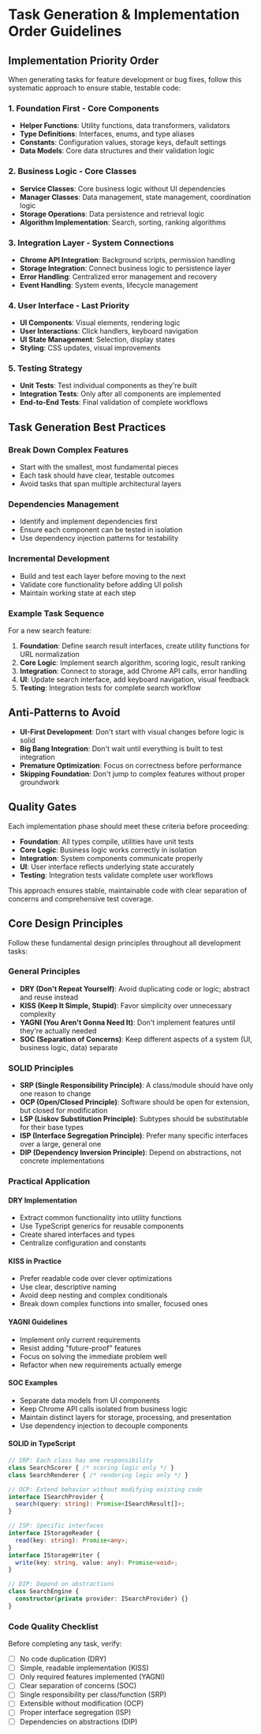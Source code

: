 # Task Generation & Implementation Order Guidelines

## Implementation Priority Order

When generating tasks for feature development or bug fixes, follow this systematic approach to ensure stable, testable code:

### 1. Foundation First - Core Components
- **Helper Functions**: Utility functions, data transformers, validators
- **Type Definitions**: Interfaces, enums, and type aliases
- **Constants**: Configuration values, storage keys, default settings
- **Data Models**: Core data structures and their validation logic

### 2. Business Logic - Core Classes
- **Service Classes**: Core business logic without UI dependencies
- **Manager Classes**: Data management, state management, coordination logic
- **Storage Operations**: Data persistence and retrieval logic
- **Algorithm Implementation**: Search, sorting, ranking algorithms

### 3. Integration Layer - System Connections
- **Chrome API Integration**: Background scripts, permission handling
- **Storage Integration**: Connect business logic to persistence layer
- **Error Handling**: Centralized error management and recovery
- **Event Handling**: System events, lifecycle management

### 4. User Interface - Last Priority
- **UI Components**: Visual elements, rendering logic
- **User Interactions**: Click handlers, keyboard navigation
- **UI State Management**: Selection, display states
- **Styling**: CSS updates, visual improvements

### 5. Testing Strategy
- **Unit Tests**: Test individual components as they're built
- **Integration Tests**: Only after all components are implemented
- **End-to-End Tests**: Final validation of complete workflows

## Task Generation Best Practices

### Break Down Complex Features
- Start with the smallest, most fundamental pieces
- Each task should have clear, testable outcomes
- Avoid tasks that span multiple architectural layers

### Dependencies Management
- Identify and implement dependencies first
- Ensure each component can be tested in isolation
- Use dependency injection patterns for testability

### Incremental Development
- Build and test each layer before moving to the next
- Validate core functionality before adding UI polish
- Maintain working state at each step

### Example Task Sequence

For a new search feature:

1. **Foundation**: Define search result interfaces, create utility functions for URL normalization
2. **Core Logic**: Implement search algorithm, scoring logic, result ranking
3. **Integration**: Connect to storage, add Chrome API calls, error handling
4. **UI**: Update search interface, add keyboard navigation, visual feedback
5. **Testing**: Integration tests for complete search workflow

## Anti-Patterns to Avoid

- **UI-First Development**: Don't start with visual changes before logic is solid
- **Big Bang Integration**: Don't wait until everything is built to test integration
- **Premature Optimization**: Focus on correctness before performance
- **Skipping Foundation**: Don't jump to complex features without proper groundwork

## Quality Gates

Each implementation phase should meet these criteria before proceeding:

- **Foundation**: All types compile, utilities have unit tests
- **Core Logic**: Business logic works correctly in isolation
- **Integration**: System components communicate properly
- **UI**: User interface reflects underlying state accurately
- **Testing**: Integration tests validate complete user workflows

This approach ensures stable, maintainable code with clear separation of concerns and comprehensive test coverage.

## Core Design Principles

Follow these fundamental design principles throughout all development tasks:

### General Principles

- **DRY (Don't Repeat Yourself)**: Avoid duplicating code or logic; abstract and reuse instead
- **KISS (Keep It Simple, Stupid)**: Favor simplicity over unnecessary complexity
- **YAGNI (You Aren't Gonna Need It)**: Don't implement features until they're actually needed
- **SOC (Separation of Concerns)**: Keep different aspects of a system (UI, business logic, data) separate

### SOLID Principles

- **SRP (Single Responsibility Principle)**: A class/module should have only one reason to change
- **OCP (Open/Closed Principle)**: Software should be open for extension, but closed for modification
- **LSP (Liskov Substitution Principle)**: Subtypes should be substitutable for their base types
- **ISP (Interface Segregation Principle)**: Prefer many specific interfaces over a large, general one
- **DIP (Dependency Inversion Principle)**: Depend on abstractions, not concrete implementations

### Practical Application

#### DRY Implementation
- Extract common functionality into utility functions
- Use TypeScript generics for reusable components
- Create shared interfaces and types
- Centralize configuration and constants

#### KISS in Practice
- Prefer readable code over clever optimizations
- Use clear, descriptive naming
- Avoid deep nesting and complex conditionals
- Break down complex functions into smaller, focused ones

#### YAGNI Guidelines
- Implement only current requirements
- Resist adding "future-proof" features
- Focus on solving the immediate problem well
- Refactor when new requirements actually emerge

#### SOC Examples
- Separate data models from UI components
- Keep Chrome API calls isolated from business logic
- Maintain distinct layers for storage, processing, and presentation
- Use dependency injection to decouple components

#### SOLID in TypeScript
```typescript
// SRP: Each class has one responsibility
class SearchScorer { /* scoring logic only */ }
class SearchRenderer { /* rendering logic only */ }

// OCP: Extend behavior without modifying existing code
interface ISearchProvider {
  search(query: string): Promise<ISearchResult[]>;
}

// ISP: Specific interfaces
interface IStorageReader {
  read(key: string): Promise<any>;
}
interface IStorageWriter {
  write(key: string, value: any): Promise<void>;
}

// DIP: Depend on abstractions
class SearchEngine {
  constructor(private provider: ISearchProvider) {}
}
```

### Code Quality Checklist

Before completing any task, verify:
- [ ] No code duplication (DRY)
- [ ] Simple, readable implementation (KISS)
- [ ] Only required features implemented (YAGNI)
- [ ] Clear separation of concerns (SOC)
- [ ] Single responsibility per class/function (SRP)
- [ ] Extensible without modification (OCP)
- [ ] Proper interface segregation (ISP)
- [ ] Dependencies on abstractions (DIP)